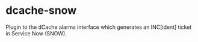 # dcache-snow
Plugin to the dCache alarms interface which generates an INC[ident] ticket in Service Now (SNOW).
